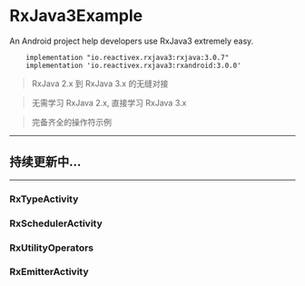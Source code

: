 # RxJava3Example
An Android project help developers use RxJava3 extremely easy.

```
    implementation "io.reactivex.rxjava3:rxjava:3.0.7"
    implementation 'io.reactivex.rxjava3:rxandroid:3.0.0'
```

> RxJava 2.x 到 RxJava 3.x 的无缝对接  

> 无需学习 RxJava 2.x, 直接学习 RxJava 3.x  

> 完备齐全的操作符示例

---

## 持续更新中...

---

### RxTypeActivity

### RxSchedulerActivity

### RxUtilityOperators

### RxEmitterActivity

